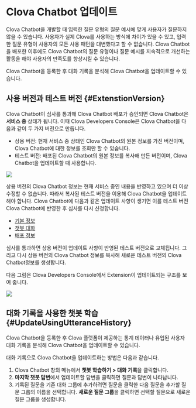 # Clova Chatbot 업데이트

Clova Chatbot을 개발할 때 입력한 질문 유형의 질문 예시에 맞게 사용자가 질문하지 않을 수 있습니다. 사용자가 실제 Clova를 사용하는 방식에 차이가 있을 수 있고, 입력한 질문 유형이 사용자의 모든 사용 패턴을 대변했다고 할 수 없습니다. Clova Chatbot을 배포한 이후에도 Clova Chatbot의 질문 유형이나 질문 예시를 지속적으로 개선하는 활동을 해야 사용자의 만족도를 향상시킬 수 있습니다.

Clova Chatbot을 등록한 후 대화 기록을 분석해 Clova Chatbot을 업데이트할 수 있습니다.

## 사용 버전과 테스트 버전 {#ExtenstionVersion}

Clova Chatbot이 심사를 통과해 Clova Chatbot 배포가 승인되면 Clova Chatbot은 **서비스 중** 상태가 됩니다. 이때 Clova Developers Console은 Clova Chatbot을 다음과 같이 두 가지 버전으로 만듭니다.

* 상용 버전: 현재 서비스 중 상태인 Clova Chatbot의 원본 정보를 가진 버전이며, Clova Chatbot에 대한 정보를 조회만 할 수 있습니다.
* 테스트 버전: 배포된 Clova Chatbot의 원본 정보를 복사해 만든 버전이며, Clova Chatbot을 업데이트할 때 사용합니다.

![](/DevConsole/Resources/Images/DevConsole-Extension_List_After_Submission.png)

상용 버전의 Clova Chatbot 정보는 현재 서비스 중인 내용을 반영하고 있으며 더 이상 수정할 수 없습니다. 따라서 복사된 테스트 버전을 이용해 Clova Chatbot을 업데이트해야 합니다. Clova Chatbot에 다음과 같은 업데이트 사항이 생기면 이를 테스트 버전 Clova Chatbot에 반영한 후 심사를 다시 신청합니다.

* [기본 정보](/DevConsole/Guides/CEK/Register_Chatbot_Extension.md#InputExtensionInfo)
* [챗봇 대화](/DevConsole/Guides/CEK/Register_Interaction_Model.md)
* [배포 정보](/DevConsole/Guides/CEK/Deploy_Chatbot_Extension.md)

심사를 통과하면 상용 버전이 업데이트 사항이 반영된 테스트 버전으로 교체됩니다. 그리고 다시 상용 버전의 Clova Chatbot 정보를 복사해 새로운 테스트 버전의 Clova Chatbot정보를 생성합니다.

다음 그림은 Clova Developers Console에서 Extension이 업데이트되는 구조를 보여 줍니다.

![](/DevConsole/Resources/Images/DevConsole-Branch_Chart_For_Extension_Update.png)

## 대화 기록을 사용한 챗봇 학습 {#UpdateUsingUtteranceHistory}

Clova Chatbot을 등록한 후 Clova 플랫폼이 제공하는 통계 데이터나 유입된 사용자 대화 기록을 분석해 Clova Chatbot을 업데이트할 수 있습니다.

대화 기록으로 Clova Chatbot을 업데이트하는 방법은 다음과 같습니다.

1. Clova Chatbot 창의 메뉴에서 **챗봇 학습하기 > 대화 기록**을 클릭합니다.
2. **마지막 챗봇 답변**에서 업데이트할 답변을 클릭하면 질문과 답변이 나타납니다.
3. 기록된 질문을 기존 대화 그룹에 추가하려면 질문을 클릭한 다음 질문을 추가할 질문 그룹의 이름을 선택합니다. **새로운 질문 그룹**을 클릭하면 선택할 질문으로 새로운 질문 그룹을 생성합니다.




